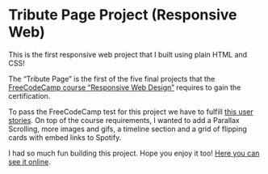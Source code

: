 # Tribute Page Project (Responsive Web)

This is the first responsive web project that I built using plain HTML and CSS! 

The “Tribute Page” is the first of the five final projects that the [FreeCodeCamp course “Responsive Web Design”](https://www.freecodecamp.org/learn/responsive-web-design/) requires to gain the certification.

To pass the FreeCodeCamp test for this project we have to fulfill [this user stories](https://www.freecodecamp.org/learn/responsive-web-design/responsive-web-design-projects/build-a-tribute-page). On top of the course requirements, I wanted to add a Parallax Scrolling, more images and gifs, a timeline section and a grid of flipping cards with embed links to Spotify. 

I had so much fun building this project. Hope you enjoy it too! [Here you can see it online](https://melisandoval.github.io/Tribute-Page-Project/).

